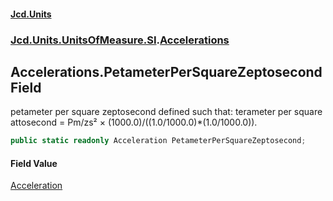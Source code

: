 #### [Jcd.Units](index.md 'index')

### [Jcd.Units.UnitsOfMeasure.SI](Jcd.Units.UnitsOfMeasure.SI.md 'Jcd.Units.UnitsOfMeasure.SI').[Accelerations](Accelerations.md 'Jcd.Units.UnitsOfMeasure.SI.Accelerations')

## Accelerations.PetameterPerSquareZeptosecond Field

petameter per square zeptosecond defined such that: terameter per square attosecond = Pm/zs² ×
(1000.0)/((1.0/1000.0)*(1.0/1000.0)).

```csharp
public static readonly Acceleration PetameterPerSquareZeptosecond;
```

#### Field Value

[Acceleration](Acceleration.md 'Jcd.Units.UnitTypes.Acceleration')